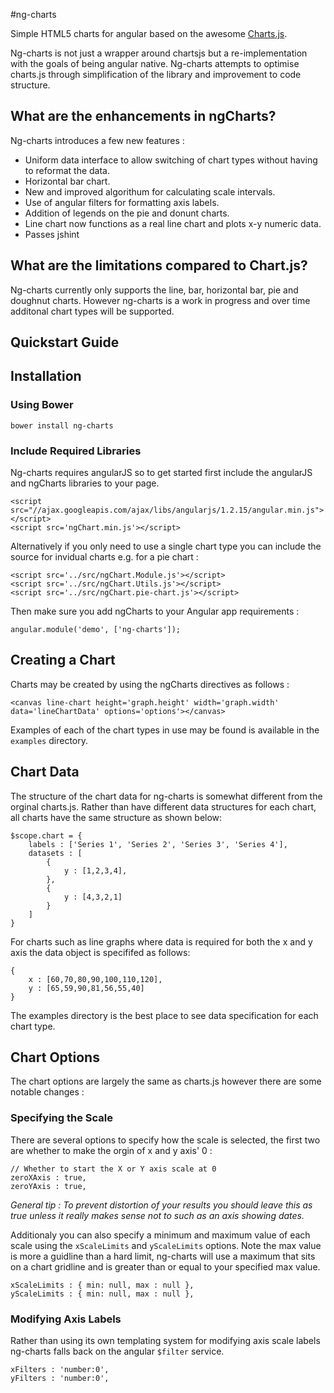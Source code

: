 #ng-charts


Simple HTML5 charts for angular based on the awesome [Charts.js](http://www.charts.org).

Ng-charts is not just a wrapper around chartsjs but a re-implementation with the goals of being angular native. Ng-charts attempts to optimise charts.js through simplification of the library and improvement to code structure.

## What are the enhancements in ngCharts?

Ng-charts introduces a few new features :

- Uniform data interface to allow switching of chart types without having to reformat the data.
- Horizontal bar chart.
- New and improved algorithum for calculating scale intervals.
- Use of angular filters for formatting axis labels.
- Addition of legends on the pie and donunt charts.
- Line chart now functions as a real line chart and plots x-y numeric data.
- Passes jshint

## What are the limitations compared to Chart.js?

Ng-charts currently only supports the line, bar, horizontal bar, pie and doughnut charts. However ng-charts is a work in progress and over time additonal chart types will be supported.

## Quickstart Guide

## Installation

### Using Bower

	bower install ng-charts

### Include Required Libraries

Ng-charts requires angularJS so to get started first include the angularJS and ngCharts libraries to your page.

	<script src="//ajax.googleapis.com/ajax/libs/angularjs/1.2.15/angular.min.js"></script>
	<script src='ngChart.min.js'></script>

Alternatively if you only need to use a single chart type you can include the source for invidual charts e.g. for a pie chart :

	<script src='../src/ngChart.Module.js'></script>
	<script src='../src/ngChart.Utils.js'></script>
	<script src='../src/ngChart.pie-chart.js'></script>


Then make sure you add ngCharts to your Angular app requirements :

	angular.module('demo', ['ng-charts']);

## Creating a Chart

Charts may be created by using the ngCharts directives as follows :

	<canvas line-chart height='graph.height' width='graph.width' data='lineChartData' options='options'></canvas>

Examples of each of the chart types in use may be found is available in the `examples` directory.

## Chart Data

The structure of the chart data for ng-charts is somewhat different from the orginal charts.js. Rather than have different data structures for each chart, all charts have the same structure as shown below:

	$scope.chart = {
		labels : ['Series 1', 'Series 2', 'Series 3', 'Series 4'],
		datasets : [
			{
				y : [1,2,3,4],
			},
			{
				y : [4,3,2,1]
			}
		]
	}

For charts such as line graphs where data is required for both the x and y axis the data object is specififed as follows:

	{
		x : [60,70,80,90,100,110,120],
		y : [65,59,90,81,56,55,40]
	}

The examples directory is the best place to see data specification for each chart type.

## Chart Options

The chart options are largely the same as charts.js however there are some notable changes :

### Specifying the Scale

There are several options to specify how the scale is selected, the first two are whether to make the orgin of x and y axis' 0 :

	// Whether to start the X or Y axis scale at 0
	zeroXAxis : true,
	zeroYAxis : true,

_General tip : To prevent distortion of your results you should leave this as true unless it really makes sense not to such as an axis showing dates._

Additionaly you can also specify a minimum and maximum value of each scale using the `xScaleLimits` and `yScaleLimits` options. Note the max value is more a guidline than a hard limit, ng-charts will use a  maximum that sits on a chart gridline and  is greater than or equal to your specified max value.

	xScaleLimits : { min: null, max : null },
	yScaleLimits : { min: null, max : null },

### Modifying Axis Labels

Rather than using its own templating system for modifying axis scale labels ng-charts falls back on the angular `$filter` service.

	xFilters : 'number:0',
	yFilters : 'number:0',
